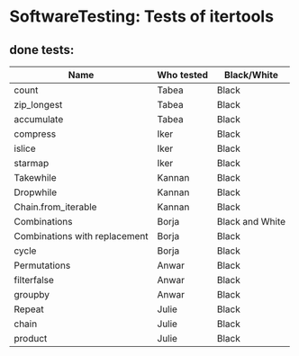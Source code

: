 # SoftwareTesting: Tests of itertools


## done tests:
| Name | Who tested | Black/White |
| ------------- |-------------| -----|
|count   | Tabea | Black |
|zip_longest | Tabea | Black |
|accumulate  | Tabea | Black |
| compress | Iker | Black |
| islice | Iker | Black |
| starmap | Iker | Black |
| Takewhile | Kannan | Black |
| Dropwhile | Kannan | Black |
| Chain.from_iterable | Kannan | Black |
| Combinations | Borja | Black and White|
| Combinations with replacement | Borja | Black|
| cycle | Borja | Black|
| Permutations | Anwar | Black|
| filterfalse | Anwar | Black|
| groupby | Anwar | Black|
| Repeat | Julie | Black|
| chain | Julie | Black|
| product | Julie | Black|




